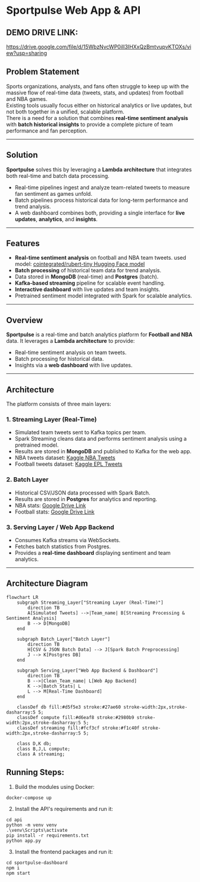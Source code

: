 # Sportpulse Web App & API
## DEMO DRIVE LINK:
https://drive.google.com/file/d/15WbzNvcWP0ilI3IHXxQzBmtvupvKTOXs/view?usp=sharing
## Problem Statement
Sports organizations, analysts, and fans often struggle to keep up with the massive flow of real-time data (tweets, stats, and updates) from football and NBA games.  
Existing tools usually focus either on historical analytics or live updates, but not both together in a unified, scalable platform.  
There is a need for a solution that combines **real-time sentiment analysis** with **batch historical insights** to provide a complete picture of team performance and fan perception.

---

## Solution
**Sportpulse** solves this by leveraging a **Lambda architecture** that integrates both real-time and batch data processing.  
- Real-time pipelines ingest and analyze team-related tweets to measure fan sentiment as games unfold.  
- Batch pipelines process historical data for long-term performance and trend analysis.  
- A web dashboard combines both, providing a single interface for **live updates**, **analytics**, and **insights**.

---

## Features
- **Real-time sentiment analysis** on football and NBA team tweets.
      used model:  [cointegrated/rubert-tiny Hugging Face model](https://huggingface.co/cointegrated/rubert-tiny-sentiment-balanced)
- **Batch processing** of historical team data for trend analysis.  
-  Data stored in **MongoDB** (real-time) and **Postgres** (batch).  
-  **Kafka-based streaming** pipeline for scalable event handling.  
-  **Interactive dashboard** with live updates and team insights.  
-  Pretrained sentiment model integrated with Spark for scalable analytics.  

---

## Overview
**Sportpulse** is a real-time and batch analytics platform for **Football and NBA** data. It leverages a **Lambda architecture** to provide:

- Real-time sentiment analysis on team tweets.
- Batch processing for historical data.
- Insights via a **web dashboard** with live updates.

---

## Architecture

The platform consists of three main layers:

### 1. Streaming Layer (Real-Time)
- Simulated team tweets sent to Kafka topics per team.
- Spark Streaming cleans data and performs sentiment analysis using a pretrained model.
- Results are stored in **MongoDB** and published to Kafka for the web app.
- NBA tweets dataset: [Kaggle NBA Tweets](https://www.kaggle.com/datasets/wjia26/nba-tweets/data)
- Football tweets dataset: [Kaggle EPL Tweets](https://www.kaggle.com/code/eliasdabbas/tweets-of-top-european-football-soccer-clubs)

### 2. Batch Layer
- Historical CSV/JSON data processed with Spark Batch.
- Results are stored in **Postgres** for analytics and reporting.
- NBA stats: [Google Drive Link](https://drive.google.com/file/d/1DQVO-gab-zRC9bGsy_vr12crctgtwCyl/view?usp=sharing)
- Football stats: [Google Drive Link](https://drive.google.com/drive/u/0/folders/1vkghI2vz0u7ID_ZbFdbFrkYwMMNg3sDE)

### 3. Serving Layer / Web App Backend
- Consumes Kafka streams via WebSockets.
- Fetches batch statistics from Postgres.
- Provides a **real-time dashboard** displaying sentiment and team analytics.

---

## Architecture Diagram

```mermaid
flowchart LR
    subgraph Streaming_Layer["Streaming Layer (Real-Time)"]
        direction TB
        A[Simulated Tweets] -->|Team_name| B[Streaming Processing & Sentiment Analysis]
        B --> D[MongoDB]
    end

    subgraph Batch_Layer["Batch Layer"]
        direction TB
        H[CSV & JSON Batch Data] --> J[Spark Batch Preprocessing]
        J --> K[Postgres DB]
    end

    subgraph Serving_Layer["Web App Backend & Dashboard"]
        direction TB
        B -->|Clean_Team_name| L[Web App Backend]
        K -->|Batch Stats| L
        L --> M[Real-Time Dashboard]
    end

    classDef db fill:#d5f5e3 stroke:#27ae60 stroke-width:2px,stroke-dasharray:5 5;
    classDef compute fill:#d6eaf8 stroke:#2980b9 stroke-width:2px,stroke-dasharray:5 5;
    classDef streaming fill:#fcf3cf stroke:#f1c40f stroke-width:2px,stroke-dasharray:5 5;

    class D,K db;
    class B,J,L compute;
    class A streaming;
```

## Running Steps:

1. Build the modules using Docker:
 ```
docker-compose up
```

2. Install the API's requirements and run it:
```
cd api
python -m venv venv
.\venv\Scripts\activate
pip install -r requirements.txt
python app.py
```

3. Install the frontend packages and run it:
```
cd sportpulse-dashboard
npm i
npm start
```
 


